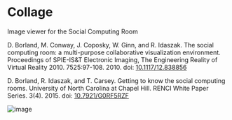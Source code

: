 # Collage

Image viewer for the Social Computing Room

D. Borland, M. Conway, J. Coposky, W. Ginn, and R. Idaszak. The social computing room: a multi-purpose collaborative visualization environment. Proceedings of SPIE-IS&T Electronic Imaging, The Engineering Reality of Virtual Reality 2010. 7525:97-108. 2010. doi: [10.1117/12.838856](https://doi.org/10.1117/12.838856)

D. Borland, R. Idaszak, and T. Carsey. Getting to know the social computing rooms. University of North Carolina at Chapel Hill. RENCI White Paper Series. 3(4). 2015. doi: [10.7921/G0RF5RZF](https://doi.org/10.7921/G0RF5RZF)

![image](https://user-images.githubusercontent.com/289957/222560561-8310ebee-e397-4533-80b2-b290b65a560f.png)
